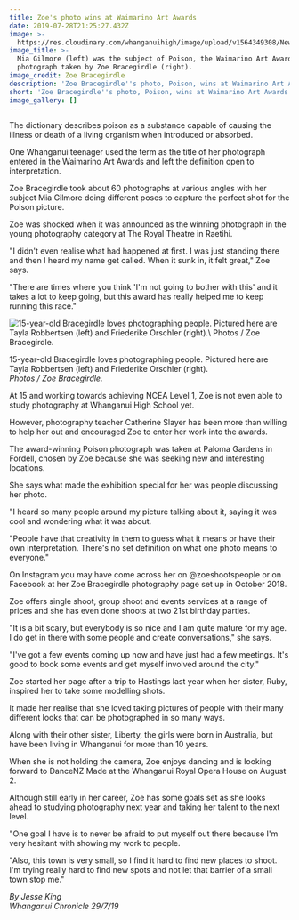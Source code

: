 ```yaml
---
title: Zoe's photo wins at Waimarino Art Awards
date: 2019-07-28T21:25:27.432Z
image: >-
  https://res.cloudinary.com/whanganuihigh/image/upload/v1564349308/News/Zoe_Bracegirdle_Photo_win_Chron_29.7.19.jpg
image_title: >-
  Mia Gilmore (left) was the subject of Poison, the Waimarino Art Award winning
  photograph taken by Zoe Bracegirdle (right).
image_credit: Zoe Bracegirdle
description: 'Zoe Bracegirdle''s photo, Poison, wins at Waimarino Art Awards.'
short: 'Zoe Bracegirdle''s photo, Poison, wins at Waimarino Art Awards.'
image_gallery: []
---
```

The dictionary describes poison as a substance capable of causing the illness or death of a living organism when introduced or absorbed.

One Whanganui teenager used the term as the title of her photograph entered in the Waimarino Art Awards and left the definition open to interpretation.

Zoe Bracegirdle took about 60 photographs at various angles with her subject Mia Gilmore doing different poses to capture the perfect shot for the Poison picture.

Zoe was shocked when it was announced as the winning photograph in the young photography category at The Royal Theatre in Raetihi.

"I didn't even realise what had happened at first. I was just standing there and then I heard my name get called. When it sunk in, it felt great," Zoe says.

"There are times where you think 'I'm not going to bother with this' and it takes a lot to keep going, but this award has really helped me to keep running this race."

![15-year-old Bracegirdle loves photographing people. Pictured here are Tayla Robbertsen (left) and Friederike Orschler (right).\ Photos / Zoe Bracegirdle.](https://res.cloudinary.com/whanganuihigh/image/upload/v1564349309/News/Zoe_Bracegirdle_Photo_win_2._Chron_29.7.19.jpg "15-year-old Bracegirdle loves photographing people. Pictured here are Tayla Robbertsen (left) and Friederike Orschler (right). Photos / Zoe Bracegirdle.")

15-year-old Bracegirdle loves photographing people. Pictured here are Tayla Robbertsen (left) and Friederike Orschler (right).  
_Photos / Zoe Bracegirdle._

At 15 and working towards achieving NCEA Level 1, Zoe is not even able to study photography at Whanganui High School yet.

However, photography teacher Catherine Slayer has been more than willing to help her out and encouraged Zoe to enter her work into the awards.

The award-winning Poison photograph was taken at Paloma Gardens in Fordell, chosen by Zoe because she was seeking new and interesting locations.

She says what made the exhibition special for her was people discussing her photo.

"I heard so many people around my picture talking about it, saying it was cool and wondering what it was about.

"People have that creativity in them to guess what it means or have their own interpretation. There's no set definition on what one photo means to everyone."

On Instagram you may have come across her on @zoeshootspeople or on Facebook at her Zoe Bracegirdle photography page set up in October 2018.

Zoe offers single shoot, group shoot and events services at a range of prices and she has even done shoots at two 21st birthday parties.

"It is a bit scary, but everybody is so nice and I am quite mature for my age. I do get in there with some people and create conversations," she says.

"I've got a few events coming up now and have just had a few meetings. It's good to book some events and get myself involved around the city."

Zoe started her page after a trip to Hastings last year when her sister, Ruby, inspired her to take some modelling shots.

It made her realise that she loved taking pictures of people with their many different looks that can be photographed in so many ways.

Along with their other sister, Liberty, the girls were born in Australia, but have been living in Whanganui for more than 10 years.

When she is not holding the camera, Zoe enjoys dancing and is looking forward to DanceNZ Made at the Whanganui Royal Opera House on August 2.

Although still early in her career, Zoe has some goals set as she looks ahead to studying photography next year and taking her talent to the next level.

"One goal I have is to never be afraid to put myself out there because I'm very hesitant with showing my work to people.

"Also, this town is very small, so I find it hard to find new places to shoot. I'm trying really hard to find new spots and not let that barrier of a small town stop me."

_By Jesse King_  
_Whanganui Chronicle 29/7/19_
